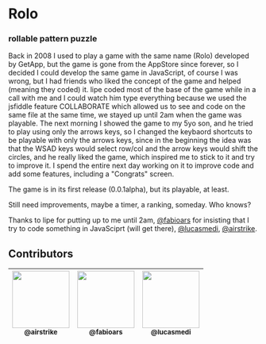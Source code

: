 # Rolo
### rollable pattern puzzle

Back in 2008 I used to play a game with the same name (Rolo) developed by GetApp, but the game is gone from the AppStore since forever, so I decided I could develop the same game in JavaScript, of course I was wrong, but I had friends who liked the concept of the game and helped (meaning they coded) it. lipe coded most of the base of the game while in a call with me and I could watch him type everything because we used the jsfiddle feature COLLABORATE which allowed us to see and code on the same file at the same time, we stayed up until 2am when the game was playable. The next morning I showed the game to my 5yo son, and he tried to play using only the arrows keys, so I changed the keybaord shortcuts to be playable with only the arrows keys, since in the beginning the idea was that the WSAD keys would select row/col and the arrow keys would shift the circles, and he really liked the game, which inspired me to stick to it and try to improve it. I spend the entire next day working on it to improve code and add some features, including a "Congrats" screen.

The game is in its first release (0.0.1alpha), but its playable, at least.

Still need improvements, maybe a timer, a ranking, someday. Who knows?

Thanks to lipe for putting up to me until 2am, [@fabioars](https://github.com/fabioars) for insisting that I try to code something in JavaSciprt (will get there), [@lucasmedi](https://github.com/lucasmedi), [@airstrike](https://github.com/airstrike).

## Contributors
| [<img src="https://avatars3.githubusercontent.com/u/152812?s=400&v=4" width="115"><br><sub>@airstrike</sub>](https://github.com/airstrike) | [<img src="https://avatars3.githubusercontent.com/u/5921856?s=400&v=4" width="115"><br><sub>@fabioars</sub>](https://github.com/fabioars) | [<img src="https://avatars3.githubusercontent.com/u/3215729?s=400&v=4" width="115"><br><sub>@lucasmedi</sub>](https://github.com/lucasmedi) |
| :---: | :---: | :---: |
